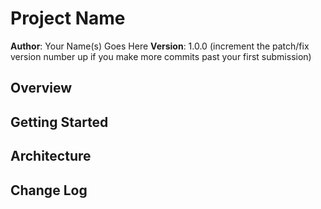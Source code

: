 <!-- found this readme template and will be using it for every new repo from now on -->

# Project Name

**Author**: Your Name(s) Goes Here
**Version**: 1.0.0 (increment the patch/fix version number up if you make more commits past your first submission)

## Overview
<!-- Provide an overview of what you're building is and why you are building it, beyond the fact that it's an assignment.-->

## Getting Started
<!-- What are the steps that a user must take in order to build this app on their own machine and get it running? -->

## Architecture
<!-- Provide a detailed description of the application design. What technologies (languages, libraries, etc) you're using, and any other relevant design information. -->

## Change Log
<!-- Use this section to document the iterative changes made to your application as each feature is successfully implemented. Use time stamps. Here's an example:

01-01-2001 4:59pm - Added functionality to add and delete some things.
-->